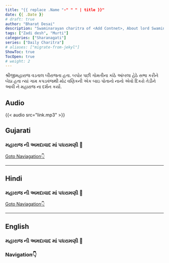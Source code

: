 ```yaml
---
title: "{{ replace .Name "-" " " | title }}"
date: {{ .Date }}
# draft: true
author: "Bharat Desai"
description: "Swaminarayan charitra of <Add Contnet>, About lord Swaminarayan"
tags: ["Zadi desh", "Murti"]
categories: ["Sharanagati"]
series: ["Daily Charitra"]
# aliases: ["migrate-from-jekyl"]
ShowToc: true
TocOpen: true
# weight: 2
---
```


<!-- this Content Here will shown id listing page till "more" tag -->
શ્રીજીમહારાજ વડતાલ બીરાજતા હતા. બપોર પછી ગોમતીના કાંઠે આંબલા હેઠે સભા કરીને બેઠા હતા ત્યાં ગામ કપડવંજથી મોઢ વણિકની એક બાઇ પોતાનો નાનો એવો દિકરો તેડીને આવી ને મહારાજ ના દર્શન કર્યા. 

<!--more-->

<!-- start Remove this if audio not available -->
## Audio
{{< audio src="link.mp3" >}}
<!-- End Audio -->

## Gujarati
### મહારાજ ની અમદાવાદ માં પધરામણી :tada:

<!-- Remove This and add charitra Gujarati -->

[Goto Naviagation:point_down: ](#navigation)

----
## Hindi
### મહારાજ ની અમદાવાદ માં પધરામણી :tada:

<!-- Remove This and add charitra Hindi -->

[Goto Naviagation:point_down: ](#navigation)

----
## English
### મહારાજ ની અમદાવાદ માં પધરામણી :tada:

<!-- Remove This and add charitra English -->


### Navigation:point_down: